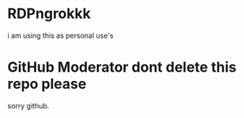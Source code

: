 # RDPngrokkk
i am using this as personal use's

# GitHub Moderator dont delete this repo please
sorry github.
